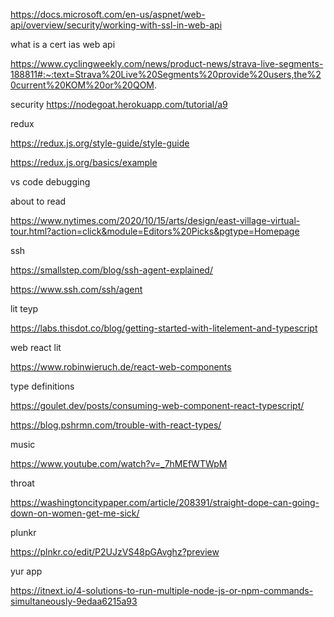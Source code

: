 
https://docs.microsoft.com/en-us/aspnet/web-api/overview/security/working-with-ssl-in-web-api

what is a cert ias web api

https://www.cyclingweekly.com/news/product-news/strava-live-segments-188811#:~:text=Strava%20Live%20Segments%20provide%20users,the%20current%20KOM%20or%20QOM.


security
https://nodegoat.herokuapp.com/tutorial/a9




redux 

https://redux.js.org/style-guide/style-guide

https://redux.js.org/basics/example

vs code debugging

about to read

https://www.nytimes.com/2020/10/15/arts/design/east-village-virtual-tour.html?action=click&module=Editors%20Picks&pgtype=Homepage

ssh 

https://smallstep.com/blog/ssh-agent-explained/

https://www.ssh.com/ssh/agent

lit teyp

https://labs.thisdot.co/blog/getting-started-with-litelement-and-typescript

web react lit

https://www.robinwieruch.de/react-web-components

type definitions

https://goulet.dev/posts/consuming-web-component-react-typescript/

https://blog.pshrmn.com/trouble-with-react-types/

music

https://www.youtube.com/watch?v=_7hMEfWTWpM

throat

https://washingtoncitypaper.com/article/208391/straight-dope-can-going-down-on-women-get-me-sick/


plunkr

https://plnkr.co/edit/P2UJzVS48pGAvghz?preview

yur app

https://itnext.io/4-solutions-to-run-multiple-node-js-or-npm-commands-simultaneously-9edaa6215a93


 


